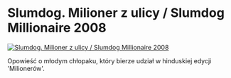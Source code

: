 Slumdog. Milioner z ulicy / Slumdog Millionaire 2008 
=============
[![Slumdog. Milioner z ulicy / Slumdog Millionaire 2008 ](http://vidos.pl/images/player.gif)](http://vidos.pl/slumdog-milioner-z-ulicy-slumdog-millionaire-2008)

 Opowieść o młodym chłopaku, który bierze udział w hinduskiej edycji 'Milionerów'.
